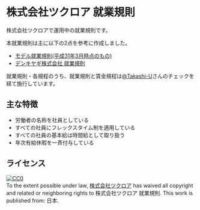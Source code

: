 # 株式会社ツクロア 就業規則

株式会社ツクロアで運用中の就業規則です。

本就業規則は主に以下の2点を参考に作成しました。

- [モデル就業規則(平成31年3月時点のもの)](https://www.mhlw.go.jp/stf/seisakunitsuite/bunya/koyou_roudou/roudoukijun/zigyonushi/model/index.html)
- [デンキヤギ株式会社 就業規則](https://github.com/DenkiYagi/EmployeeHandbook)

就業規則・各規程のうち、就業規則と賃金規程は[@Takashi-U](https://github.com/Takashi-U)さんのチェックを経て施行しています。

## 主な特徴

- 労働者の名称を社員としている
- すべての社員にフレックスタイム制を適用している
- すべての社員の基本給は時間給として取り扱う
- 年次有給休暇を一斉付与している


## ライセンス

<p xmlns:dct="http://purl.org/dc/terms/" xmlns:vcard="http://www.w3.org/2001/vcard-rdf/3.0#">
  <a rel="license"
     href="http://creativecommons.org/publicdomain/zero/1.0/">
    <img src="http://i.creativecommons.org/p/zero/1.0/88x31.png" style="border-style: none;" alt="CC0" />
  </a>
  <br />
  To the extent possible under law,
  <a rel="dct:publisher"
     href="https://tuqulore.com/">
    <span property="dct:title">株式会社ツクロア</span></a>
  has waived all copyright and related or neighboring rights to
  <span property="dct:title">株式会社ツクロア 就業規則</span>.
This work is published from:
<span property="vcard:Country" datatype="dct:ISO3166"
      content="JP" about="https://tuqulore.com/">
  日本</span>.
</p>
